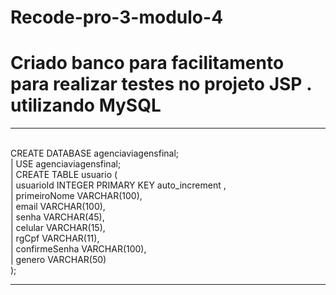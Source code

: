 # Recode-pro-3-modulo-4
<h1>Criado banco para facilitamento para realizar testes no projeto JSP . utilizando MySQL </h1>

<hr>

<br>CREATE DATABASE agenciaviagensfinal; <br>
|   USE agenciaviagensfinal;<br>
|   CREATE TABLE usuario (<br>
|   usuarioId  INTEGER PRIMARY KEY auto_increment  ,<br>
|   primeiroNome VARCHAR(100),<br>
|   email VARCHAR(100),<br>
|    senha VARCHAR(45),<br>
|    celular VARCHAR(15),<br>
|    rgCpf VARCHAR(11),<br>
|    confirmeSenha VARCHAR(100),<br>
|      genero VARCHAR(50)<br>
);<br>



<hr>

